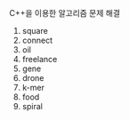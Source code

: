 C++을 이용한 알고리즘 문제 해결

1. square
2. connect
3. oil
4. freelance
5. gene
7. drone
8. k-mer
9. food
10. spiral
